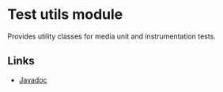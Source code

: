 # Test utils module

Provides utility classes for media unit and instrumentation tests.

## Links

*   [Javadoc][]

[Javadoc]: https://exoplayer.dev/doc/reference/index.html
